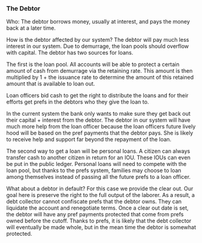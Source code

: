 
### The Debtor



Who: The debtor borrows money, usually at interest, and pays the money back at a later time.



How is the debtor affected by our system? The debtor will pay much less interest in our system. Due to demurrage, the loan pools should overflow with capital. The debtor has two sources for loans.



The first is the loan pool. All accounts will be able to protect a certain amount of cash from demurrage via the retaining rate. This amount is then multiplied by 1 + the issuance rate to determine the amount of this retained amount that is available to loan out.



Loan officers bid cash to get the right to distribute the loans and for their efforts get prefs in the debtors who they give the loan to.



In the current system the bank only wants to make sure they get back out their capital + interest from the debtor. The debtor in our system will have much more help from the loan officer because the loan officers future lively hood will be based on the pref payments that the debtor pays. She is likely to receive help and support far beyond the repayment of the loan.



The second way to get a loan will be personal loans. A citizen can always transfer cash to another citizen in return for an IOU. These IOUs can even be put in the public ledger. Personal loans will need to compete with the loan pool, but thanks to the prefs system, families may choose to loan among themselves instead of passing all the future prefs to a loan officer.



What about a debtor in default? For this case we provide the clear out. Our goal here is preserve the right to the full output of the laborer. As a result, a debt collector cannot confiscate prefs that the debtor owns. They can liquidate the account and renegotiate terms. Once a clear out date is set, the debtor will have any pref payments protected that come from prefs owned before the cutoff. Thanks to prefs, it is likely that the debt collector will eventually be made whole, but in the mean time the debtor is somewhat protected.


